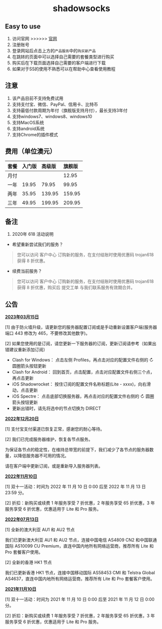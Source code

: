 ﻿<h1><p align="center">shadowsocks</p></h1>

## Easy to use
1. 访问官网 >>>>>> [官网](https://portal.shadowsocks.au/aff.php?aff=31126) 
2. 注册账号 
3. 登录网站后点击上方的`产品服务`中的`购买新产品`
4. 在跳转的页面中可以选择自己需要的套餐类型进行购买
5. 购买后在下载页面选择自己需要的客户端进行下载
6. 如果对于SS的使用不熟悉可以在帮助中心查看使用教程
## 注意
1. 该产品目前不支持免费试用
2. 支持支付宝、微信、PayPal、信用卡、比特币
3. 支持最低付款周期为年付（旗舰版支持月付），最长支持3年付
4. 支持windows7、windows8、windows10 
5. 支持MacOS系统 
6. 支持android系统 
7. 支持Chrome的插件模式

## 费用（单位澳元）

|套餐|入门版|高级版|旗舰版|
|:---|:---|:---|:---|
|月付|||12.95|
|一年|19.95|79.95|99.95|
|两年|35.95|139.95|159.95|
|三年|49.95|199.95|209.95|

## 备注
1. 2020年 618 活动说明
* 希望重新尝试我们的服务？

> 您可以访问 客户中心 订购新的服务，在支付结账时使用优惠码 trojan618 获得 8 折优惠。

* 续费当前服务？

> 您可以访问 客户中心 订购新的服务，在支付结账时使用优惠码 trojan618 获得 8 折优惠，购买后 提交工单 与我们联系服务有效期合并。

## 公告
**[2023年03月15日](https://portal.shadowsocks.au/aff.php?aff=31126)**

[1] 由于防火墙升级，请更新您的服务器配置订阅或是手动重新设置客户端(服务器端口 443 修改为 465，不要修改其他数字)。

[2] 如果您使用的是订阅，请您更新一下服务器的订阅，更新订阅请参考（如果出错建议重新添加订阅）

  * Clash for Windows： 点击左侧 Profiles，再点击对应的配置文件右侧的 ↻ 圆圈箭头按钮更新
  * Clash for Android： 回到首页，点击配置，点击对应配置文件右侧三个点，再点击更新
  * iOS Shadowrocket： 按住订阅的配置文件名称标题(Lite - xxxx)，向右滑动，点击更新
  * iOS Spectre： 点击底部切换服务器，再点击对应的配置文件右侧的 ↻ 圆圈箭头按钮更新
  * 更新出错时，请先将选中的节点切换为 DIRECT

**[2022年12月20日](https://portal.shadowsocks.au/aff.php?aff=31126)**

[1] 支付宝支付渠道已恢复正常，感谢您的耐心等待。

[2] 我们已完成服务器维护，恢复各节点服务。

为保证各节点的稳定性，在维持总带宽的前提下，我们减少了各节点的服务器数量，以降低服务器不可用的情况。

请在客户端中更新订阅，或是重新导入服务器列表。

**[2022年11月10日](https://portal.shadowsocks.au/aff.php?aff=31126)**

[1] 双十一活动：时间为 2022 年 11 月 10 日 0:00 后至 2022 年 11 月 13 日 23:59 分。

[2] 折扣：新购买或续费 1 年服务享受 7 折优惠，2 年服务享受 65 折优惠，3 年服务享受 6 折优惠，优惠适用于 Lite 和 Pro 服务。

**[2022年07月13日](https://portal.shadowsocks.au/aff.php?aff=31126)**

[1] 全新的澳大利亚 AU1 和 AU2 节点

我们已更新澳大利亚 AU1 和 AU2 节点，连接中国电信 AS4809 CN2 和中国联通国际 AS10099 CU Premium，直连中国内地所有网络运营商，推荐所有 Lite 和 Pro 套餐客户使用。

[2] 全新的香港 HK1 节点

我们已更新香港 HK1 节点，连接中国移动国际 AS58453 CMI 和 Telstra Global AS4637，直连中国内地所有网络运营商，推荐所有 Lite 和 Pro 套餐客户使用。

**[2021年11月10日](https://portal.shadowsocks.au/aff.php?aff=31126)**

[1] 双十一活动：时间为 2021 年 11 月 10 日 0:00 后至 2021 年 11 月 12 日 0:00 分。

[2] 折扣：新购买或续费 1 年服务享受 7 折优惠，2 年服务享受 65 折优惠，3 年服务享受 6 折优惠，优惠适用于 Lite 和 Pro 服务。


